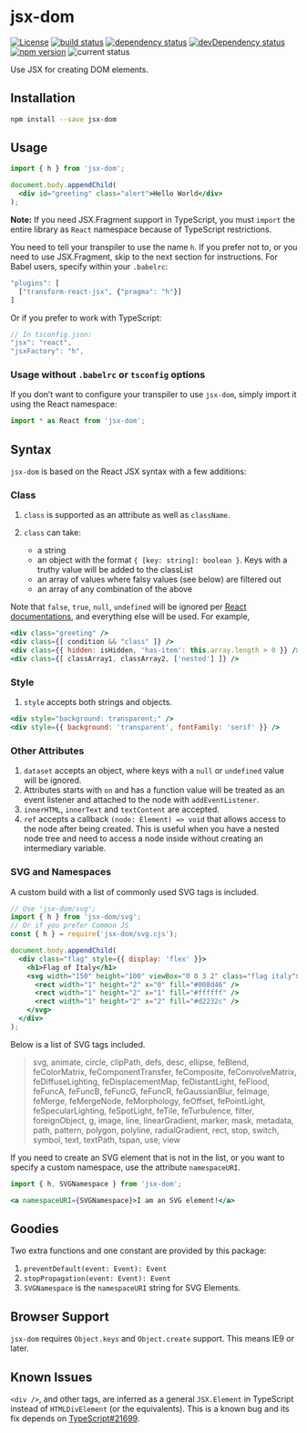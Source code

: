 # jsx-dom
[![License](https://img.shields.io/badge/License-BSD%203--Clause-blue.svg)](https://opensource.org/licenses/BSD-3-Clause)
[![build status](https://travis-ci.org/glixlur/jsx-dom.svg?branch=master)](https://travis-ci.org/glixlur/jsx-dom)
[![dependency status](https://david-dm.org/glixlur/jsx-dom/status.svg)](https://david-dm.org/glixlur/jsx-dom#info=dependencies)
[![devDependency status](https://david-dm.org/glixlur/jsx-dom/dev-status.svg)](https://david-dm.org/glixlur/jsx-dom#info=devDependencies)
[![npm version](https://badge.fury.io/js/jsx-dom.svg)](https://badge.fury.io/js/jsx-dom)
![current status](https://img.shields.io/badge/looking%20for-a%20job-blue.svg)

Use JSX for creating DOM elements.

## Installation
```bash
npm install --save jsx-dom
```

## Usage
```jsx
import { h } from 'jsx-dom';

document.body.appendChild(
  <div id="greeting" class="alert">Hello World</div>
);
```

**Note:** If you need JSX.Fragment support in TypeScript, you must `import` the entire library as `React` namespace because of TypeScript restrictions.

You need to tell your transpiler to use the name `h`. If you prefer not to, or you need to use JSX.Fragment, skip to the next section for instructions. For Babel users, specify within your `.babelrc`:

```js
"plugins": [
  ["transform-react-jsx", {"pragma": "h"}]
]
```

Or if you prefer to work with TypeScript:

```js
// In tsconfig.json:
"jsx": "react",
"jsxFactory": "h",
```

### Usage without `.babelrc` or `tsconfig` options

If you don’t want to configure your transpiler to use `jsx-dom`, simply import it using 
the React namespace:

```js
import * as React from 'jsx-dom';
```

## Syntax
`jsx-dom` is based on the React JSX syntax with a few additions:

### Class
1. `class` is supported as an attribute as well as `className`.
2. `class` can take:

   * a string
   * an object with the format `{ [key: string]: boolean }`. Keys with a truthy value will be added to the classList
   * an array of values where falsy values (see below) are filtered out
   * an array of any combination of the above

Note that `false`, `true`, `null`, `undefined` will be ignored per [React documentations](https://facebook.github.io/react/docs/jsx-in-depth.html#booleans-null-and-undefined-are-ignored), and everything else will be used. For example,

```jsx
<div class="greeting" />
<div class={[ condition && "class" ]} />
<div class={{ hidden: isHidden, 'has-item': this.array.length > 0 }} />
<div class={[ classArray1, classArray2, ['nested'] ]} />
```

### Style
1. `style` accepts both strings and objects.

```jsx
<div style="background: transparent;" />
<div style={{ background: 'transparent', fontFamily: 'serif' }} />
```

### Other Attributes
1. `dataset` accepts an object, where keys with a `null` or `undefined` value will be ignored.
2. Attributes starts with `on` and has a function value will be treated as an event listener and attached to the node with `addEventListener`.
3. `innerHTML`, `innerText` and `textContent` are accepted.
4. `ref` accepts a callback `(node: Element) => void` that allows access to the node after being created. This is useful when you have a nested node tree and need to access a node inside without creating an intermediary variable.

### SVG and Namespaces
A custom build with a list of commonly used SVG tags is included.

```jsx
// Use 'jsx-dom/svg';
import { h } from 'jsx-dom/svg';
// Or if you prefer Common JS
const { h } = require('jsx-dom/svg.cjs');

document.body.appendChild(
  <div class="flag" style={{ display: 'flex' }}>
    <h1>Flag of Italy</h1>
    <svg width="150" height="100" viewBox="0 0 3 2" class="flag italy">
      <rect width="1" height="2" x="0" fill="#008d46" />
      <rect width="1" height="2" x="1" fill="#ffffff" />
      <rect width="1" height="2" x="2" fill="#d2232c" />
    </svg>
  </div>
);
```

Below is a list of SVG tags included.
> svg, animate, circle, clipPath, defs, desc, ellipse, feBlend, feColorMatrix, feComponentTransfer, feComposite, feConvolveMatrix, feDiffuseLighting, feDisplacementMap, feDistantLight, feFlood, feFuncA, feFuncB, feFuncG, feFuncR, feGaussianBlur, feImage, feMerge, feMergeNode, feMorphology, feOffset, fePointLight, feSpecularLighting, feSpotLight, feTile, feTurbulence, filter, foreignObject, g, image, line, linearGradient, marker, mask, metadata, path, pattern, polygon, polyline, radialGradient, rect, stop, switch, symbol, text, textPath, tspan, use, view

If you need to create an SVG element that is not in the list, or you want to specify a custom namespace, use the attribute `namespaceURI`.

```jsx
import { h, SVGNamespace } from 'jsx-dom';

<a namespaceURI={SVGNamespace}>I am an SVG element!</a>
```

## Goodies
Two extra functions and one constant are provided by this package:

1. `preventDefault(event: Event): Event`
2. `stopPropagation(event: Event): Event`
3. `SVGNamespace` is the `namespaceURI` string for SVG Elements.

## Browser Support
`jsx-dom` requires `Object.keys` and `Object.create` support. This means IE9 or later.

## Known Issues

`<div />`, and other tags, are inferred as a general `JSX.Element` in TypeScript instead of 
`HTMLDivElement` (or the equivalents). This is a known bug and its fix depends on [TypeScript#21699](https://github.com/Microsoft/TypeScript/issues/21699).

